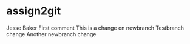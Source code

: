 # assign2git
Jesse Baker
First comment
This is a change on newbranch
Testbranch change
Another newbranch change